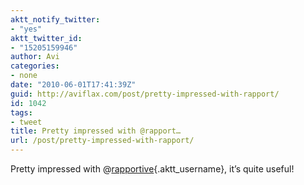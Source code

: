 ```yaml
---
aktt_notify_twitter:
- "yes"
aktt_twitter_id:
- "15205159946"
author: Avi
categories:
- none
date: "2010-06-01T17:41:39Z"
guid: http://aviflax.com/post/pretty-impressed-with-rapport/
id: 1042
tags:
- tweet
title: Pretty impressed with @rapport…
url: /post/pretty-impressed-with-rapport/
---
```

Pretty impressed with @[rapportive](http://twitter.com/rapportive){.aktt_username}, it&#8217;s quite useful!